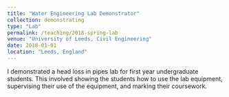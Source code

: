 ```yaml
---
title: "Water Engineering Lab Demonstrator"
collection: demonstrating
type: "Lab"
permalink: /teaching/2018-spring-lab
venue: "University of Leeds, Civil Engineering"
date: 2018-01-01
location: "Leeds, England"
---
```


I demonstrated a head loss in pipes lab for first year undergraduate students. This involved showing the students how to use the lab equipment, supervising their use of the equipment, and marking their coursework.
